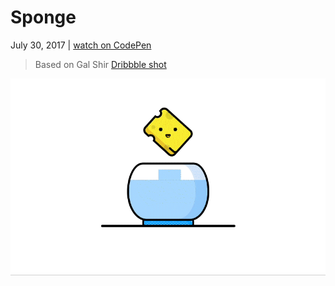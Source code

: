 # Sponge

July 30, 2017 | [watch on CodePen](https://codepen.io/miocene/pen/eEJKbo)

> Based on Gal Shir [Dribbble shot](https://dribbble.com/shots/2560391-Sponge)

![Pure CSS Sponge Animation GIF](5.gif "Pure CSS Sponge Animation GIF")